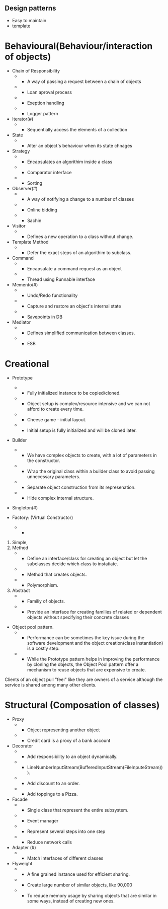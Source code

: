 ## Design patterns
* Easy to maintain
* template 


# Behavioural(Behaviour/interaction of objects)
* Chain of Responsibility
     - * A way of passing a request between a chain of objects
     - * Loan aproval process 
     - * Exeption handling 
     - * Logger pattern 
* Iterator(#) 
     - *  Sequentially access the elements of a collection
* State
     - * Alter an object's behaviour when its state chnages 
* Strategy
     - * Encapsulates an algorithim inside a class 
     - * Comparator interface 
     - * Sorting 
* Observer(#) 
     - * A way of notifying a change to a number of classes 
     - * Online bidding 
     - * Sachin 
* Visitor 
     - *  Defines a new operation to a class without change. 
* Template Method 
     - * Defer the exact steps of an algorithim to  subclass.
* Command 
     - * Encapsulate a command request as an object 
     - * Thread using Runnable interface 
* Memento(#) 
     - * Undo/Redo functionality 
     - * Capture and restore an object's internal state 
     - * Savepoints in DB
* Mediator
     - * Defines simplified communication between classes. 
     - * ESB 
# Creational 
* Prototype
     - * Fully initialized instance to be copied/cloned.
     - * Object setup is complex/resource intensive and we can not afford to create every time.
     - * Cheese game - initial layout.
     - * Initial setup is fully initialized and will be cloned later. 
	 
* Builder
     - *  We have complex objects to create, with a lot of parameters in the constructor.
     - * Wrap the original class within a builder class to avoid passing unnecessary parameters. 
     - *  Separate object construction from its represenation.
     - *  Hide complex internal structure.
		
* Singleton(#) 
      
* Factory: (Virtual Constructor)
   - * 
 1. Simple,
 2. Method
     - *  Define an interface/class for creating an object but let the subclasses decide which class to instatiate.
     - * Method that creates objects.
     - * Polymorphism.
 3. Abstract 
     - * Familiy of objects.
     - * Provide an interface for creating families of related or dependent objects without specifying their concrete classes
 
* Object pool pattern. 
    - * Performance can be sometimes the key issue during the software development and the object creation(class instantiation) is a costly step. 
    - * While the Prototype pattern helps in improving the performance by cloning the objects, the Object Pool pattern offer a mechanism to reuse objects that are expensive to create.

Clients of an object pull "feel" like they are owners of a service although the service is shared among many other clients.

# Structural (Composation of classes)
* Proxy
     - * Object representing another object 
     - * Credit card is a proxy of a bank account
* Decorator
     - * Add responsibility to an object dynamically. 
     - * LineNumberInputStream(BufferedInputStream(FileInputeStream))). 
     - * Add discount to an order. 
     - * Add toppings to a Pizza. 
* Facade
    - * Single class that represent the entire subsystem.
    - * Event manager 
    - * Represent several steps into one step 
    - * Reduce network calls
* Adapter (#) 
    - *  Match interfaces of different classes 
* Flyweight
   - * A fine grained instance used for efficient sharing.
   - * Create large number of similar objects, like 90,000 
   - * To reduce memory usage by sharing objects that are similar in some ways, instead of creating new ones. 
